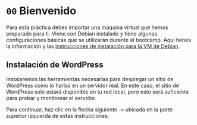 # `00` Bienvenido

Para esta práctica debes importar una máquina virtual que hemos preparado para ti. Viene con Debian instalado y tiene algunas configuraciones básicas que se utilizarán durante el bootcamp. Aquí tienes la información y las [instrucciones de instalación para la VM de Debian](https://4geeks.com/es/docs/start/cybersecurity-virtual-machines#debian-virtual-machine).

## Instalación de WordPress

Instalaremos las herramientas necesarias para desplegar un sitio de WordPress como lo harías en un servidor real. En este caso, el sitio de WordPress solo estará disponible en tu red local, pero esto será suficiente para probar y monitorear el servidor.

Para continuar, haz clic en la flecha siguiente `->` ubicada en la parte superior izquierda de estas instrucciones.
